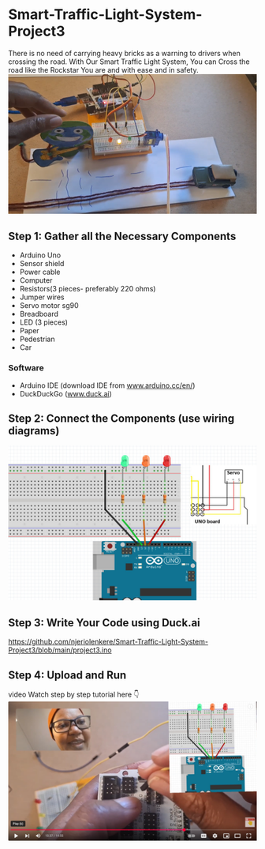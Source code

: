 # Smart-Traffic-Light-System-Project3
There is no need of carrying heavy bricks as a warning to drivers when crossing the road. With Our Smart Traffic Light System, You can Cross the road like the Rockstar You are and with ease and in safety. 
![Wiring Diagram](Smart-Traffic-Light-System-Project3-intro.png)

## Step 1: Gather all the Necessary Components
* Arduino Uno
* Sensor shield
* Power cable
* Computer
* Resistors(3 pieces- preferably 220 ohms)
* Jumper wires
* Servo motor sg90
* Breadboard
* LED (3 pieces)
* Paper
* Pedestrian
* Car

### Software
* Arduino IDE (download IDE from www.arduino.cc/en/) 
* DuckDuckGo (www.duck.ai)

## Step 2: Connect the Components (use wiring diagrams)
![Wiring Diagram](Smart-Traffic-Light-System-Project3.jpg)

## Step 3: Write Your Code using Duck.ai
https://github.com/njeriolenkere/Smart-Traffic-Light-System-Project3/blob/main/project3.ino


## Step 4: Upload and Run 
video
Watch step by step tutorial here :point_down: [![Click to Watch the video](Smart-Traffic-Light-System-Project3-youtube.png)](https://youtu.be/Oay7UAwTMbc)


